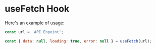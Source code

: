 # useFetch Hook

Here's an example of usage:

``` javascript
const url = 'API Enpoint';

const { data: null, loading: true, error: null } = useFetch(url);

```
